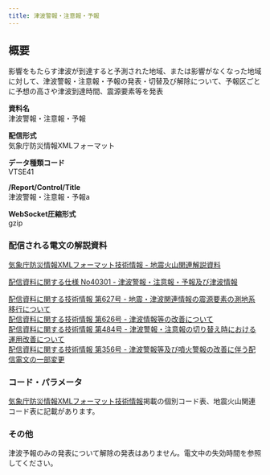 ```yaml
---
title: 津波警報・注意報・予報
---
```


## 概要
影響をもたらす津波が到達すると予測された地域、または影響がなくなった地域に対して、津波警報・注意報・予報の発表・切替及び解除について、予報区ごとに予想の高さや津波到達時間、震源要素等を発表

**資料名** <br/>
 津波警報・注意報・予報
 
**配信形式** <br/>
 気象庁防災情報XMLフォーマット

**データ種類コード** <br/>
 VTSE41
 
**/Report/Control/Title** <br/>
 津波警報・注意報・予報a

**WebSocket圧縮形式** <br/>
 gzip

### 配信される電文の解説資料
[気象庁防災情報XMLフォーマット技術情報 - 地震火山関連解説資料](https://dmdata.jp/docs/jma/manual/0101-0185.pdf#page=60) 
 
 
[配信資料に関する仕様 No40301 - 津波警報・注意報・予報及び津波情報](https://www.data.jma.go.jp/suishin/shiyou/pdf/no40301)


[配信資料に関する技術情報 第627号 - 地震・津波関連情報の震源要素の測地系移行について](https://dmdata.jp/docs/jma/technical/627.pdf) <br/>
[配信資料に関する技術情報 第626号 - 津波情報等の改善について](https://dmdata.jp/docs/jma/technical/626.pdf) <br/>
[配信資料に関する技術情報 第484号 - 津波警報・注意報の切り替え時における運用改善について](https://dmdata.jp/docs/jma/technical/484.pdf) <br/>
[配信資料に関する技術情報 第356号 - 津波警報等及び噴火警報の改善に伴う配信電文の一部変更](https://dmdata.jp/docs/jma/technical/356.pdf)

### コード・パラメータ
[気象庁防災情報XMLフォーマット技術情報](http://xml.kishou.go.jp/tec_material.html)掲載の個別コード表、地震火山関連コード表に記載があります。

### その他 
 津波予報のみの発表について解除の発表はありません。電文中の失効時間を参照してください。
